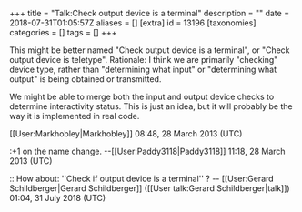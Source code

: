 +++
title = "Talk:Check output device is a terminal"
description = ""
date = 2018-07-31T01:05:57Z
aliases = []
[extra]
id = 13196
[taxonomies]
categories = []
tags = []
+++

This might be better named "Check output device is a terminal", or "Check output device is teletype". 
Rationale: I think we are primarily "checking" device type, rather than "determining what input" or "determining what output" is being obtained or transmitted.

We might be able to merge both the input and output device checks to determine interactivity status. This is just an idea, but it will probably be the way it is implemented in real code.

[[User:Markhobley|Markhobley]] 08:48, 28 March 2013 (UTC)

:+1 on the name change. --[[User:Paddy3118|Paddy3118]] 11:18, 28 March 2013 (UTC)

:: How about:     ''Check if output device is a terminal'' ?   -- [[User:Gerard Schildberger|Gerard Schildberger]] ([[User talk:Gerard Schildberger|talk]]) 01:04, 31 July 2018 (UTC)

